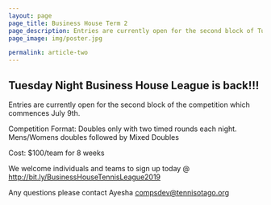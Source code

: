 ```yaml
---
layout: page
page_title: Business House Term 2
page_description: Entries are currently open for the second block of Tuesday Night Business House League
page_image: img/poster.jpg

permalink: article-two
---
```


## Tuesday Night Business House League is back!!!

Entries are currently open for the second block of the competition which commences July 9th.

Competition Format:
Doubles only with two timed rounds each night.
Mens/Womens doubles followed by Mixed Doubles

Cost: $100/team for 8 weeks

We welcome individuals and teams to sign up today @ http://bit.ly/BusinessHouseTennisLeague2019

Any questions please contact Ayesha compsdev@tennisotago.org
